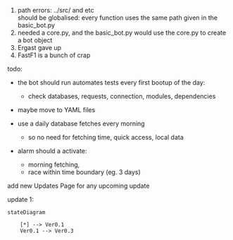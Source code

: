 1. path errors: ../src/ and etc <br> should be globalised: every function uses the same path given in the basic_bot.py
2. needed a core.py, and the basic_bot.py would use the core.py to create a bot object
3. Ergast gave up
4. FastF1 is a bunch of crap

todo:

- the bot should run automates tests every first bootup of the day:
  - check databases, requests, connection, modules, dependencies

- maybe move to YAML files

- use a daily database fetches every morning
  - so no need for fetching time, quick access, local data

- alarm should a activate:
  - morning fetching,
  - race within time boundary (eg. 3 days)

add new Updates Page for any upcoming update

update 1: 

```mermaid
stateDiagram

    [*] --> Ver0.1
    Ver0.1 --> Ver0.3

```